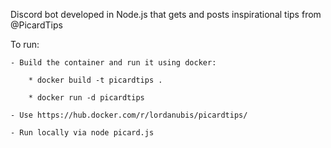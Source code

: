 Discord bot developed in Node.js that gets and posts inspirational tips from @PicardTips

To run:

	- Build the container and run it using docker:
	
		* docker build -t picardtips .
		
		* docker run -d picardtips
		
	- Use https://hub.docker.com/r/lordanubis/picardtips/
	
	- Run locally via node picard.js
